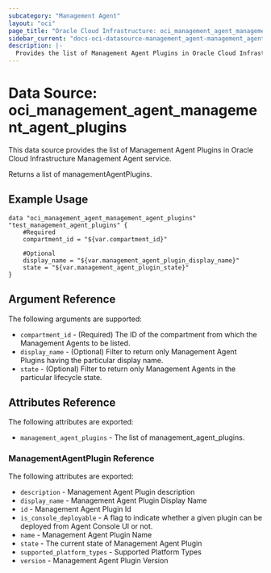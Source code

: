 ```yaml
---
subcategory: "Management Agent"
layout: "oci"
page_title: "Oracle Cloud Infrastructure: oci_management_agent_management_agent_plugins"
sidebar_current: "docs-oci-datasource-management_agent-management_agent_plugins"
description: |-
  Provides the list of Management Agent Plugins in Oracle Cloud Infrastructure Management Agent service
---
```


# Data Source: oci_management_agent_management_agent_plugins
This data source provides the list of Management Agent Plugins in Oracle Cloud Infrastructure Management Agent service.

Returns a list of managementAgentPlugins.


## Example Usage

```hcl
data "oci_management_agent_management_agent_plugins" "test_management_agent_plugins" {
	#Required
	compartment_id = "${var.compartment_id}"

	#Optional
	display_name = "${var.management_agent_plugin_display_name}"
	state = "${var.management_agent_plugin_state}"
}
```

## Argument Reference

The following arguments are supported:

* `compartment_id` - (Required) The ID of the compartment from which the Management Agents to be listed.
* `display_name` - (Optional) Filter to return only Management Agent Plugins having the particular display name.
* `state` - (Optional) Filter to return only Management Agents in the particular lifecycle state.


## Attributes Reference

The following attributes are exported:

* `management_agent_plugins` - The list of management_agent_plugins.

### ManagementAgentPlugin Reference

The following attributes are exported:

* `description` - Management Agent Plugin description
* `display_name` - Management Agent Plugin Display Name
* `id` - Management Agent Plugin Id
* `is_console_deployable` - A flag to indicate whether a given plugin can be deployed from Agent Console UI or not.
* `name` - Management Agent Plugin Name
* `state` - The current state of Management Agent Plugin
* `supported_platform_types` - Supported Platform Types
* `version` - Management Agent Plugin Version

